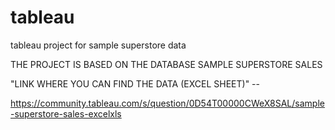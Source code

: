 # tableau
tableau project for sample superstore data

THE PROJECT IS BASED ON THE DATABASE SAMPLE SUPERSTORE SALES

"LINK WHERE YOU CAN FIND THE DATA (EXCEL SHEET)" --

https://community.tableau.com/s/question/0D54T00000CWeX8SAL/sample-superstore-sales-excelxls
